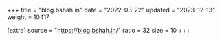 +++
title = "blog.bshah.in"
date = "2022-03-22"
updated = "2023-12-13"
weight = 10417

[extra]
source = "https://blog.bshah.in/"
ratio = 32
size = 10
+++
